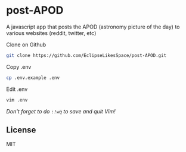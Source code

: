 # post-APOD
A javascript app that posts the APOD (astronomy picture of the day) to various websites (reddit, twitter, etc)

Clone on Github
```bash
git clone https://github.com/EclipseLikesSpace/post-APOD.git
```

Copy .env
```bash
cp .env.example .env
```

Edit .env
```bash
vim .env
```
*Don't forget to do `:!wq` to save and quit Vim!*

## License
MIT